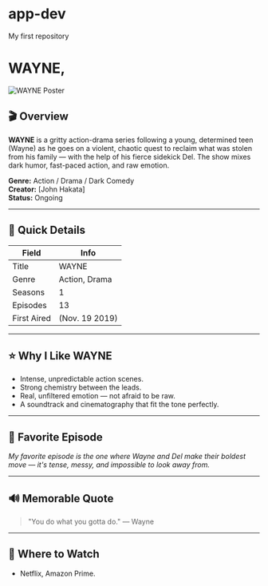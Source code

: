 # app-dev
My first repository
# WAYNE,

![WAYNE Poster](https://via.placeholder.com/600x300?text=WAYNE+Poster)

## 🎬 Overview
**WAYNE** is a gritty action-drama series following a young, determined teen (Wayne) as he goes on a violent, chaotic quest to reclaim what was stolen from his family — with the help of his fierce sidekick Del. The show mixes dark humor, fast-paced action, and raw emotion.

**Genre:** Action / Drama / Dark Comedy  
**Creator:** [John Hakata]  
**Status:** Ongoing 

---

## 🧾 Quick Details

| Field | Info |
|-------|------|
| Title | WAYNE |
| Genre | Action, Drama |
| Seasons | 1  |
| Episodes | 13 |
| First Aired | (Nov. 19 2019) |

---

## ⭐ Why I Like WAYNE
- Intense, unpredictable action scenes.  
- Strong chemistry between the leads.  
- Real, unfiltered emotion — not afraid to be raw.  
- A soundtrack and cinematography that fit the tone perfectly.

---

## 🎯 Favorite Episode
*My favorite episode is the one where Wayne and Del make their boldest move — it's tense, messy, and impossible to look away from.*

---

## 🔊 Memorable Quote
> "You do what you gotta do." — Wayne

---

## 🔗 Where to Watch
-  Netflix, Amazon Prime.  

